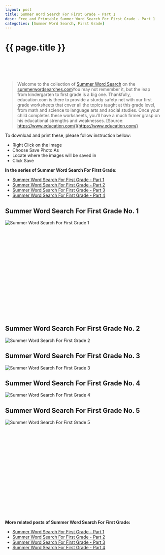```yaml
---
layout: post
title: Summer Word Search For First Grade - Part 1
desc: Free and Printable Summer Word Search For First Grade - Part 1
categoties: [Summer Word Search, First Grade]
---
```

{{ page.title }}
================
<script async src="//pagead2.googlesyndication.com/pagead/js/adsbygoogle.js"></script><!-- UnderTitleAds --> <ins class="adsbygoogle" style="display:inline-block;width:468px;height:60px" data-ad-client="ca-pub-6753140515841889" data-ad-slot="4010138290"></ins><script> (adsbygoogle = window.adsbygoogle || []).push({}); </script>

> Welcome to the collection of [Summer Word Search](http://summerwordsearches.com/) on the [summerwordsearches.com](http://autoizipro.com/)You may not remember it, but the leap from kindergarten to first grade is a big one. Thankfully, education.com is there to provide a sturdy safety net with our first grade worksheets that cover all the topics taught at this grade level, from math and science to language arts and social studies. Once your child completes these worksheets, you’ll have a much firmer grasp on his educational strengths and weaknesses. [Source: https://www.education.com/](https://www.education.com/)

To download and print these, please follow instruction bellow:
* Right Click on the image 
* Choose Save Photo As 
* Locate where the images will be saved in 
* Click Save

**In the series of Summer Word Search For First Grade:**

* [Summer Word Search For First Grade - Part 1](http://summerwordsearches.com/2018/04/23/Summer-Word-Search-For-First-Grade-part-1.html)
* [Summer Word Search For First Grade - Part 2](http://summerwordsearches.com/2018/04/23/Summer-Word-Search-For-First-Grade-part-2.html)
* [Summer Word Search For First Grade - Part 3](http://summerwordsearches.com/2018/04/23/Summer-Word-Search-For-First-Grade-part-3.html)
* [Summer Word Search For First Grade - Part 4](http://summerwordsearches.com/2018/04/23/Summer-Word-Search-For-First-Grade-part-4.html)

## Summer Word Search For First Grade No. 1
![Summer Word Search For First Grade 1](http://summerwordsearches.com/img1/Summer-Word-Search-For-First-Grade%20(1).jpg "Summer Word Search For First Grade 1")

<script async src="//pagead2.googlesyndication.com/pagead/js/adsbygoogle.js"></script><!-- Texxtonly --><ins class="adsbygoogle" style="display:inline-block;width:336px;height:280px" data-ad-client="ca-pub-6753140515841889" data-ad-slot="3207852233"></ins><script>(adsbygoogle = window.adsbygoogle || []).push({}); </script>

## Summer Word Search For First Grade No. 2
![Summer Word Search For First Grade 2](http://summerwordsearches.com/img1/Summer-Word-Search-For-First-Grade%20(2).jpg "Summer Word Search For First Grade 2")

## Summer Word Search For First Grade No. 3
![Summer Word Search For First Grade 3](http://summerwordsearches.com/img1/Summer-Word-Search-For-First-Grade%20(3).jpg "Summer Word Search For First Grade 3")

## Summer Word Search For First Grade No. 4
![Summer Word Search For First Grade 4](http://summerwordsearches.com/img1/Summer-Word-Search-For-First-Grade%20(4).jpg "Summer Word Search For First Grade 4")

## Summer Word Search For First Grade No. 5
![Summer Word Search For First Grade 5](http://summerwordsearches.com/img1/Summer-Word-Search-For-First-Grade%20(5).jpg "Summer Word Search For First Grade 5")

<script async src="//pagead2.googlesyndication.com/pagead/js/adsbygoogle.js"></script><!-- Texxtonly --><ins class="adsbygoogle" style="display:inline-block;width:336px;height:280px" data-ad-client="ca-pub-6753140515841889" data-ad-slot="3207852233"></ins><script>(adsbygoogle = window.adsbygoogle || []).push({}); </script>

**More related posts of Summer Word Search For First Grade:**

* [Summer Word Search For First Grade - Part 1](http://summerwordsearches.com/2018/04/23/Summer-Word-Search-For-First-Grade-part-1.html)
* [Summer Word Search For First Grade - Part 2](http://summerwordsearches.com/2018/04/23/Summer-Word-Search-For-First-Grade-part-2.html)
* [Summer Word Search For First Grade - Part 3](http://summerwordsearches.com/2018/04/23/Summer-Word-Search-For-First-Grade-part-3.html)
* [Summer Word Search For First Grade - Part 4](http://summerwordsearches.com/2018/04/23/Summer-Word-Search-For-First-Grade-part-4.html)


